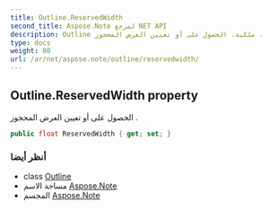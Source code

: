 ```yaml
---
title: Outline.ReservedWidth
second_title: Aspose.Note لمرجع NET API
description: Outline ملكية. الحصول على أو تعيين العرض المحجوز .
type: docs
weight: 80
url: /ar/net/aspose.note/outline/reservedwidth/
---
```

## Outline.ReservedWidth property

الحصول على أو تعيين العرض المحجوز .

```csharp
public float ReservedWidth { get; set; }
```

### أنظر أيضا

* class [Outline](../)
* مساحة الاسم [Aspose.Note](../../outline/)
* المجسم [Aspose.Note](../../../)


